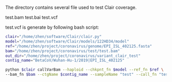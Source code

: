 The directory contains several file used to test Clair coverage.

test.bam
test.bai
test.vcf

test.vcf is generate by following bash script:

```sh
clair="/home/zhen/software/Clair/clair.py"
model="/home/zhen/software/Clair/models/122HD34/model"
ref="/home/zhen/project/coronavirus/genome/EPI_ISL_402125.fasta"
bam="/home/zhen/project/coronavirus/test/test.bam"
out_dir="/home/zhen/project/coronavirus/variant_clair_test"
contig_name="BetaCoV/Wuhan-Hu-1/2019|EPI_ISL_402125"

python $clair callVarBam --haploid --chkpnt_fn $model --ref_fn $ref \
--bam_fn $bam --ctgName $contig_name --sampleName "test" --call_fn "test.vcf"
```
